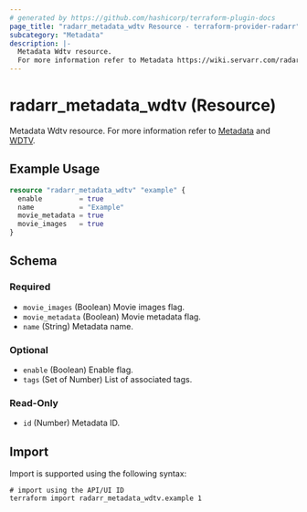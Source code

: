 ```yaml
---
# generated by https://github.com/hashicorp/terraform-plugin-docs
page_title: "radarr_metadata_wdtv Resource - terraform-provider-radarr"
subcategory: "Metadata"
description: |-
  Metadata Wdtv resource.
  For more information refer to Metadata https://wiki.servarr.com/radarr/settings#metadata and WDTV https://wiki.servarr.com/radarr/supported#wdtvmetadata.
---
```


# radarr_metadata_wdtv (Resource)

<!-- subcategory:Metadata -->
Metadata Wdtv resource.
For more information refer to [Metadata](https://wiki.servarr.com/radarr/settings#metadata) and [WDTV](https://wiki.servarr.com/radarr/supported#wdtvmetadata).

## Example Usage

```terraform
resource "radarr_metadata_wdtv" "example" {
  enable         = true
  name           = "Example"
  movie_metadata = true
  movie_images   = true
}
```

<!-- schema generated by tfplugindocs -->
## Schema

### Required

- `movie_images` (Boolean) Movie images flag.
- `movie_metadata` (Boolean) Movie metadata flag.
- `name` (String) Metadata name.

### Optional

- `enable` (Boolean) Enable flag.
- `tags` (Set of Number) List of associated tags.

### Read-Only

- `id` (Number) Metadata ID.

## Import

Import is supported using the following syntax:

```shell
# import using the API/UI ID
terraform import radarr_metadata_wdtv.example 1
```
